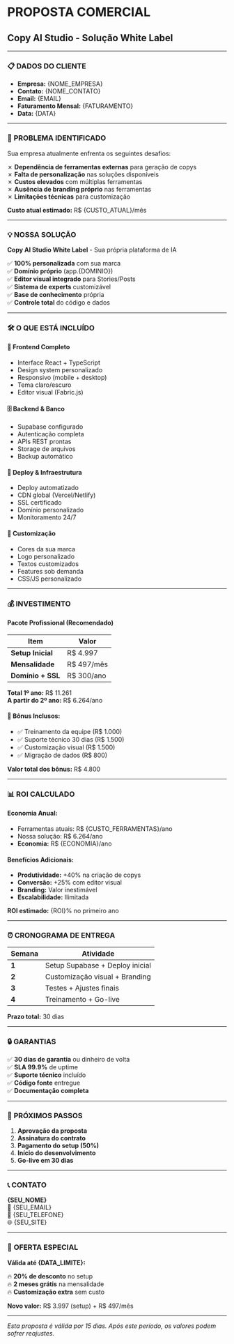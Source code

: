 # PROPOSTA COMERCIAL
## Copy AI Studio - Solução White Label

---

### 📋 **DADOS DO CLIENTE**
- **Empresa:** {NOME_EMPRESA}
- **Contato:** {NOME_CONTATO}
- **Email:** {EMAIL}
- **Faturamento Mensal:** {FATURAMENTO}
- **Data:** {DATA}

---

### 🎯 **PROBLEMA IDENTIFICADO**

Sua empresa atualmente enfrenta os seguintes desafios:

✗ **Dependência de ferramentas externas** para geração de copys  
✗ **Falta de personalização** nas soluções disponíveis  
✗ **Custos elevados** com múltiplas ferramentas  
✗ **Ausência de branding próprio** nas ferramentas  
✗ **Limitações técnicas** para customização  

**Custo atual estimado:** R$ {CUSTO_ATUAL}/mês

---

### 💡 **NOSSA SOLUÇÃO**

**Copy AI Studio White Label** - Sua própria plataforma de IA

✅ **100% personalizada** com sua marca  
✅ **Domínio próprio** (app.{DOMINIO})  
✅ **Editor visual integrado** para Stories/Posts  
✅ **Sistema de experts** customizável  
✅ **Base de conhecimento** própria  
✅ **Controle total** do código e dados  

---

### 🛠️ **O QUE ESTÁ INCLUÍDO**

#### **🎨 Frontend Completo**
- Interface React + TypeScript
- Design system personalizado
- Responsivo (mobile + desktop)
- Tema claro/escuro
- Editor visual (Fabric.js)

#### **🗄️ Backend & Banco**
- Supabase configurado
- Autenticação completa
- APIs REST prontas
- Storage de arquivos
- Backup automático

#### **🚀 Deploy & Infraestrutura**
- Deploy automatizado
- CDN global (Vercel/Netlify)
- SSL certificado
- Domínio personalizado
- Monitoramento 24/7

#### **🎯 Customização**
- Cores da sua marca
- Logo personalizado
- Textos customizados
- Features sob demanda
- CSS/JS personalizado

---

### 💰 **INVESTIMENTO**

#### **Pacote Profissional** (Recomendado)

| Item | Valor |
|------|-------|
| **Setup Inicial** | R$ 4.997 |
| **Mensalidade** | R$ 497/mês |
| **Domínio + SSL** | R$ 300/ano |

**Total 1º ano:** R$ 11.261  
**A partir do 2º ano:** R$ 6.264/ano

#### **🎁 Bônus Inclusos:**
- ✅ Treinamento da equipe (R$ 1.000)
- ✅ Suporte técnico 30 dias (R$ 1.500)
- ✅ Customização visual (R$ 1.500)
- ✅ Migração de dados (R$ 800)

**Valor total dos bônus:** R$ 4.800

---

### 📊 **ROI CALCULADO**

#### **Economia Anual:**
- Ferramentas atuais: R$ {CUSTO_FERRAMENTAS}/ano
- Nossa solução: R$ 6.264/ano
- **Economia:** R$ {ECONOMIA}/ano

#### **Benefícios Adicionais:**
- **Produtividade:** +40% na criação de copys
- **Conversão:** +25% com editor visual
- **Branding:** Valor inestimável
- **Escalabilidade:** Ilimitada

**ROI estimado:** {ROI}% no primeiro ano

---

### ⏰ **CRONOGRAMA DE ENTREGA**

| Semana | Atividade |
|--------|-----------|
| **1** | Setup Supabase + Deploy inicial |
| **2** | Customização visual + Branding |
| **3** | Testes + Ajustes finais |
| **4** | Treinamento + Go-live |

**Prazo total:** 30 dias

---

### 🔒 **GARANTIAS**

✅ **30 dias de garantia** ou dinheiro de volta  
✅ **SLA 99.9%** de uptime  
✅ **Suporte técnico** incluído  
✅ **Código fonte** entregue  
✅ **Documentação completa**  

---

### 🎯 **PRÓXIMOS PASSOS**

1. **Aprovação da proposta**
2. **Assinatura do contrato**
3. **Pagamento do setup (50%)**
4. **Início do desenvolvimento**
5. **Go-live em 30 dias**

---

### 📞 **CONTATO**

**{SEU_NOME}**  
📧 {SEU_EMAIL}  
📱 {SEU_TELEFONE}  
🌐 {SEU_SITE}  

---

### 💎 **OFERTA ESPECIAL**

**Válida até {DATA_LIMITE}:**

🔥 **20% de desconto** no setup  
🔥 **2 meses grátis** na mensalidade  
🔥 **Customização extra** sem custo  

**Novo valor:** R$ 3.997 (setup) + R$ 497/mês

---

*Esta proposta é válida por 15 dias. Após este período, os valores podem sofrer reajustes.* 